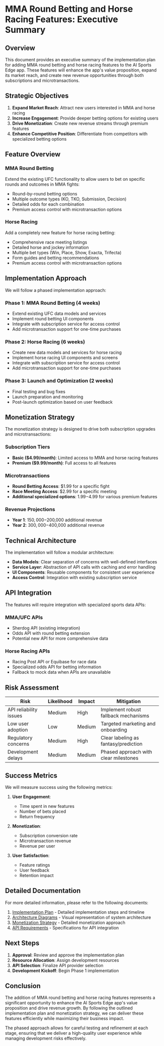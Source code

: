 # MMA Round Betting and Horse Racing Features: Executive Summary

## Overview

This document provides an executive summary of the implementation plan for adding MMA round betting and horse racing features to the AI Sports Edge app. These features will enhance the app's value proposition, expand its market reach, and create new revenue opportunities through both subscriptions and microtransactions.

## Strategic Objectives

1. **Expand Market Reach**: Attract new users interested in MMA and horse racing
2. **Increase Engagement**: Provide deeper betting options for existing users
3. **Drive Monetization**: Create new revenue streams through premium features
4. **Enhance Competitive Position**: Differentiate from competitors with specialized betting options

## Feature Overview

### MMA Round Betting

Extend the existing UFC functionality to allow users to bet on specific rounds and outcomes in MMA fights:

- Round-by-round betting options
- Multiple outcome types (KO, TKO, Submission, Decision)
- Detailed odds for each combination
- Premium access control with microtransaction options

### Horse Racing

Add a completely new feature for horse racing betting:

- Comprehensive race meeting listings
- Detailed horse and jockey information
- Multiple bet types (Win, Place, Show, Exacta, Trifecta)
- Form guides and betting recommendations
- Premium access control with microtransaction options

## Implementation Approach

We will follow a phased implementation approach:

### Phase 1: MMA Round Betting (4 weeks)
- Extend existing UFC data models and services
- Implement round betting UI components
- Integrate with subscription service for access control
- Add microtransaction support for one-time purchases

### Phase 2: Horse Racing (6 weeks)
- Create new data models and services for horse racing
- Implement horse racing UI components and screens
- Integrate with subscription service for access control
- Add microtransaction support for one-time purchases

### Phase 3: Launch and Optimization (2 weeks)
- Final testing and bug fixes
- Launch preparation and monitoring
- Post-launch optimization based on user feedback

## Monetization Strategy

The monetization strategy is designed to drive both subscription upgrades and microtransactions:

### Subscription Tiers
- **Basic ($4.99/month)**: Limited access to MMA and horse racing features
- **Premium ($9.99/month)**: Full access to all features

### Microtransactions
- **Round Betting Access**: $1.99 for a specific fight
- **Race Meeting Access**: $2.99 for a specific meeting
- **Additional specialized options**: $1.99-$4.99 for various premium features

### Revenue Projections
- **Year 1**: $150,000-$200,000 additional revenue
- **Year 2**: $300,000-$400,000 additional revenue

## Technical Architecture

The implementation will follow a modular architecture:

- **Data Models**: Clear separation of concerns with well-defined interfaces
- **Service Layer**: Abstraction of API calls with caching and error handling
- **UI Components**: Reusable components for consistent user experience
- **Access Control**: Integration with existing subscription service

## API Integration

The features will require integration with specialized sports data APIs:

### MMA/UFC APIs
- Sherdog API (existing integration)
- Odds API with round betting extension
- Potential new API for more comprehensive data

### Horse Racing APIs
- Racing Post API or Equibase for race data
- Specialized odds API for betting information
- Fallback to mock data when APIs are unavailable

## Risk Assessment

| Risk | Likelihood | Impact | Mitigation |
|------|------------|--------|------------|
| API reliability issues | Medium | High | Implement robust fallback mechanisms |
| Low user adoption | Low | Medium | Targeted marketing and onboarding |
| Regulatory concerns | Medium | High | Clear labeling as fantasy/prediction |
| Development delays | Medium | Medium | Phased approach with clear milestones |

## Success Metrics

We will measure success using the following metrics:

1. **User Engagement**:
   - Time spent in new features
   - Number of bets placed
   - Return frequency

2. **Monetization**:
   - Subscription conversion rate
   - Microtransaction revenue
   - Revenue per user

3. **User Satisfaction**:
   - Feature ratings
   - User feedback
   - Retention impact

## Detailed Documentation

For more detailed information, please refer to the following documents:

1. [Implementation Plan](mma-horse-racing-implementation.md) - Detailed implementation steps and timeline
2. [Architecture Diagrams](mma-horse-racing-architecture.md) - Visual representation of system architecture
3. [Monetization Strategy](mma-horse-racing-monetization.md) - Detailed monetization approach
4. [API Requirements](mma-horse-racing-api-requirements.md) - Specifications for API integration

## Next Steps

1. **Approval**: Review and approve the implementation plan
2. **Resource Allocation**: Assign development resources
3. **API Selection**: Finalize API provider selection
4. **Development Kickoff**: Begin Phase 1 implementation

## Conclusion

The addition of MMA round betting and horse racing features represents a significant opportunity to enhance the AI Sports Edge app's value proposition and drive revenue growth. By following the outlined implementation plan and monetization strategy, we can deliver these features efficiently while maximizing their business impact.

The phased approach allows for careful testing and refinement at each stage, ensuring that we deliver a high-quality user experience while managing development risks effectively.